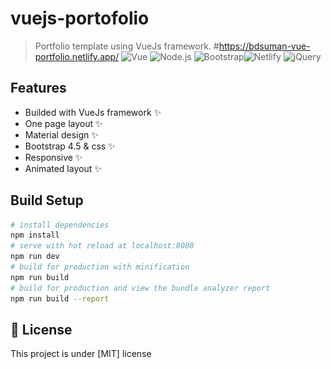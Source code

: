 # vuejs-portofolio

> Portfolio template using VueJs framework.
#https://bdsuman-vue-portfolio.netlify.app/
![Vue](https://img.shields.io/badge/Vue.js-35495E?style=for-the-badge&logo=vue.js&logoColor=4FC08D) ![Node.js](https://img.shields.io/badge/Node.js-43853D?style=for-the-badge&logo=node.js&logoColor=white) ![Bootstrap](https://img.shields.io/badge/Bootstrap-563D7C?style=for-the-badge&logo=bootstrap&logoColor=white)![Netlify](https://img.shields.io/badge/Netlify-00C7B7?style=for-the-badge&logo=netlify&logoColor=white) ![jQuery](https://img.shields.io/badge/jQuery-0769AD?style=for-the-badge&logo=jquery&logoColor=white)

[//]: # (<img align="center" src="src\assets\Screenshot.png" alt="portfolio-vuejs preview"></img>)

## Features

- Builded with VueJs framework ✨
- One page layout ✨
- Material design ✨
- Bootstrap 4.5 & css ✨
- Responsive ✨
- Animated layout ✨

## Build Setup

``` bash
# install dependencies
npm install
# serve with hot reload at localhost:8080
npm run dev
# build for production with minification
npm run build
# build for production and view the bundle analyzer report
npm run build --report
```

## 📝 License

This project is under [MIT] license
